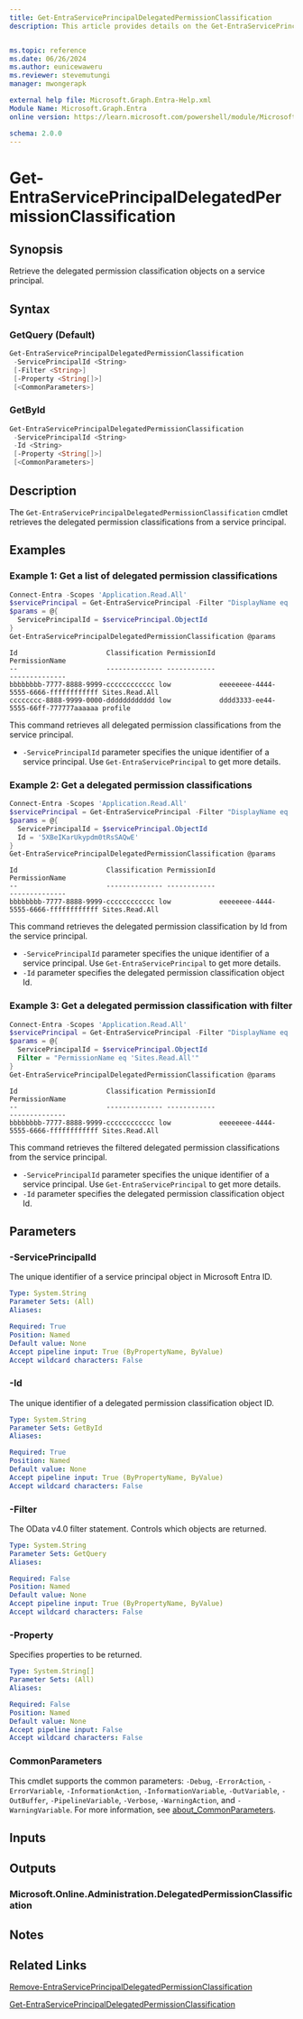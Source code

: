 ```yaml
---
title: Get-EntraServicePrincipalDelegatedPermissionClassification
description: This article provides details on the Get-EntraServicePrincipalDelegatedPermissionClassification command.


ms.topic: reference
ms.date: 06/26/2024
ms.author: eunicewaweru
ms.reviewer: stevemutungi
manager: mwongerapk

external help file: Microsoft.Graph.Entra-Help.xml
Module Name: Microsoft.Graph.Entra
online version: https://learn.microsoft.com/powershell/module/Microsoft.Graph.Entra/Get-EntraServicePrincipalDelegatedPermissionClassification

schema: 2.0.0
---
```


# Get-EntraServicePrincipalDelegatedPermissionClassification

## Synopsis

Retrieve the delegated permission classification objects on a service principal.

## Syntax

### GetQuery (Default)

```powershell
Get-EntraServicePrincipalDelegatedPermissionClassification
 -ServicePrincipalId <String>
 [-Filter <String>]
 [-Property <String[]>]
 [<CommonParameters>]
```

### GetById

```powershell
Get-EntraServicePrincipalDelegatedPermissionClassification
 -ServicePrincipalId <String>
 -Id <String>
 [-Property <String[]>]
 [<CommonParameters>]
```

## Description

The `Get-EntraServicePrincipalDelegatedPermissionClassification` cmdlet retrieves the delegated permission classifications from a service principal.

## Examples

### Example 1: Get a list of delegated permission classifications

```powershell
Connect-Entra -Scopes 'Application.Read.All'
$servicePrincipal = Get-EntraServicePrincipal -Filter "DisplayName eq '<service-principal-displayName>'"
$params = @{
  ServicePrincipalId = $servicePrincipal.ObjectId
}
Get-EntraServicePrincipalDelegatedPermissionClassification @params
```

```Output
Id                      Classification PermissionId                         PermissionName
--                      -------------- ------------                         --------------
bbbbbbbb-7777-8888-9999-cccccccccccc low            eeeeeeee-4444-5555-6666-ffffffffffff Sites.Read.All
cccccccc-8888-9999-0000-dddddddddddd low            dddd3333-ee44-5555-66ff-777777aaaaaa profile
```

This command retrieves all delegated permission classifications from the service principal.

- `-ServicePrincipalId` parameter specifies the unique identifier of a service principal. Use `Get-EntraServicePrincipal` to get more details.

### Example 2: Get a delegated permission classifications

```powershell
Connect-Entra -Scopes 'Application.Read.All'
$servicePrincipal = Get-EntraServicePrincipal -Filter "DisplayName eq '<service-principal-displayName>'"
$params = @{
  ServicePrincipalId = $servicePrincipal.ObjectId 
  Id = '5XBeIKarUkypdm0tRsSAQwE'
}
Get-EntraServicePrincipalDelegatedPermissionClassification @params
```

```Output
Id                      Classification PermissionId                         PermissionName
--                      -------------- ------------                         --------------
bbbbbbbb-7777-8888-9999-cccccccccccc low            eeeeeeee-4444-5555-6666-ffffffffffff Sites.Read.All
```

This command retrieves the delegated permission classification by Id from the service principal.

- `-ServicePrincipalId` parameter specifies the unique identifier of a service principal. Use `Get-EntraServicePrincipal` to get more details.
- `-Id` parameter specifies the delegated permission classification object Id.

### Example 3: Get a delegated permission classification with filter

```powershell
Connect-Entra -Scopes 'Application.Read.All'
$servicePrincipal = Get-EntraServicePrincipal -Filter "DisplayName eq '<service-principal-displayName>'"
$params = @{
  ServicePrincipalId = $servicePrincipal.ObjectId  
  Filter = "PermissionName eq 'Sites.Read.All'"
}
Get-EntraServicePrincipalDelegatedPermissionClassification @params
```

```Output
Id                      Classification PermissionId                         PermissionName
--                      -------------- ------------                         --------------
bbbbbbbb-7777-8888-9999-cccccccccccc low            eeeeeeee-4444-5555-6666-ffffffffffff Sites.Read.All
```

This command retrieves the filtered delegated permission classifications from the service principal.

- `-ServicePrincipalId` parameter specifies the unique identifier of a service principal. Use `Get-EntraServicePrincipal` to get more details.
- `-Id` parameter specifies the delegated permission classification object Id.

## Parameters

### -ServicePrincipalId

The unique identifier of a service principal object in Microsoft Entra ID.

```yaml
Type: System.String
Parameter Sets: (All)
Aliases:

Required: True
Position: Named
Default value: None
Accept pipeline input: True (ByPropertyName, ByValue)
Accept wildcard characters: False
```

### -Id

The unique identifier of a delegated permission classification object ID.

```yaml
Type: System.String
Parameter Sets: GetById
Aliases:

Required: True
Position: Named
Default value: None
Accept pipeline input: True (ByPropertyName, ByValue)
Accept wildcard characters: False
```

### -Filter

The OData v4.0 filter statement.
Controls which objects are returned.

```yaml
Type: System.String
Parameter Sets: GetQuery
Aliases:

Required: False
Position: Named
Default value: None
Accept pipeline input: True (ByPropertyName, ByValue)
Accept wildcard characters: False
```

### -Property

Specifies properties to be returned.

```yaml
Type: System.String[]
Parameter Sets: (All)
Aliases:

Required: False
Position: Named
Default value: None
Accept pipeline input: False
Accept wildcard characters: False
```

### CommonParameters

This cmdlet supports the common parameters: `-Debug`, `-ErrorAction`, `-ErrorVariable`, `-InformationAction`, `-InformationVariable`, `-OutVariable`, `-OutBuffer`, `-PipelineVariable`, `-Verbose`, `-WarningAction`, and `-WarningVariable`. For more information, see [about_CommonParameters](https://go.microsoft.com/fwlink/?LinkID=113216).

## Inputs

## Outputs

### Microsoft.Online.Administration.DelegatedPermissionClassification

## Notes

## Related Links

[Remove-EntraServicePrincipalDelegatedPermissionClassification](Remove-EntraServicePrincipalDelegatedPermissionClassification.md)

[Get-EntraServicePrincipalDelegatedPermissionClassification](Get-EntraServicePrincipalDelegatedPermissionClassification.md)
